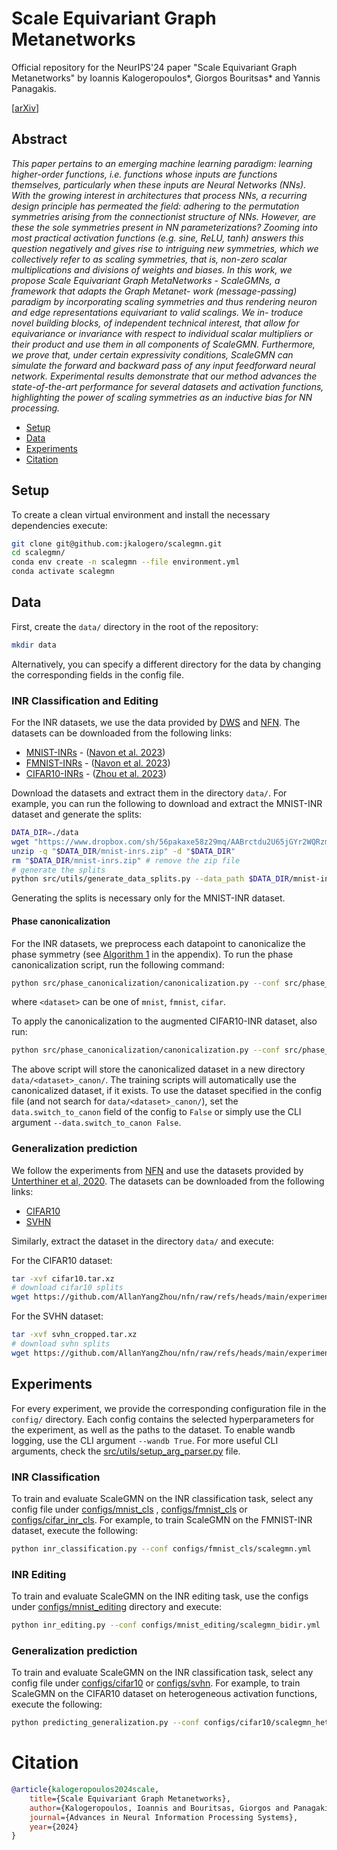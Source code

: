 # Scale Equivariant Graph Metanetworks
Official repository for the NeurIPS'24 paper "Scale Equivariant Graph Metanetworks" 
by Ioannis Kalogeropoulos*, Giorgos Bouritsas* and Yannis Panagakis.

[[arXiv](https://arxiv.org/pdf/2406.10685)]
## Abstract
_This paper pertains to an emerging machine learning paradigm: learning higher-order functions, 
i.e. functions whose inputs are functions themselves, _particularly
when these inputs are Neural Networks (NNs)_. With the growing interest in architectures
that process NNs, a recurring design principle has permeated the field:
adhering to the permutation symmetries arising from the connectionist structure of
NNs. _However, are these the sole symmetries present in NN parameterizations?_
Zooming into most practical activation functions (e.g. sine, ReLU, tanh) answers
this question negatively and gives rise to intriguing new symmetries, which we
collectively refer to as _scaling symmetries_, that is, non-zero scalar multiplications
and divisions of weights and biases. In this work, we propose Scale Equivariant
Graph MetaNetworks - ScaleGMNs, a framework that adapts the Graph Metanet-
work (message-passing) paradigm by incorporating scaling symmetries and thus
rendering neuron and edge representations equivariant to valid scalings. We in-
troduce novel building blocks, of independent technical interest, that allow for
equivariance or invariance with respect to individual scalar multipliers or their
product and use them in all components of ScaleGMN. Furthermore, we prove
that, under certain expressivity conditions, ScaleGMN can simulate the forward
and backward pass of any input feedforward neural network. Experimental results
demonstrate that our method advances the state-of-the-art performance for several
datasets and activation functions, highlighting the power of scaling symmetries as
an inductive bias for NN processing._

  * [Setup](#setup)
  * [Data](#data)
  * [Experiments](#experiments)
  * [Citation](#citation)



## Setup

To create a clean virtual environment and install the necessary dependencies execute:
```bash
git clone git@github.com:jkalogero/scalegmn.git
cd scalegmn/
conda env create -n scalegmn --file environment.yml
conda activate scalegmn
```


## Data
First, create the `data/` directory in the root of the repository:
```bash
mkdir data
````
Alternatively, you can specify a different directory for the data by changing
the corresponding fields in the config file.

### INR Classification and Editing
For the INR datasets, we use the data provided by [DWS](https://github.com/AvivNavon/DWSNets) and [NFN](https://github.com/AllanYangZhou/nfn/).
The datasets can be downloaded from the following links: 

- [MNIST-INRs](https://www.dropbox.com/sh/56pakaxe58z29mq/AABtWNkRYroLYe_cE3c90DXVa?dl=0&preview=mnist-inrs.zip) - ([Navon et al. 2023](https://arxiv.org/abs/2301.12780))
- [FMNIST-INRs](https://www.dropbox.com/sh/56pakaxe58z29mq/AABtWNkRYroLYe_cE3c90DXVa?dl=0&preview=fmnist_inrs.zip) - ([Navon et al. 2023](https://arxiv.org/abs/2301.12780))
- [CIFAR10-INRs](https://drive.google.com/file/d/14RUV3eN6-lSOr9XuwyKFQFVcqKl0L2bw/view?usp=drive_link) - ([Zhou et al. 2023](https://arxiv.org/abs/2302.14040))

Download the datasets and extract them in the directory `data/`. For example, you can run the following to download
and extract the MNIST-INR dataset and generate the splits:
```bash
DATA_DIR=./data
wget "https://www.dropbox.com/sh/56pakaxe58z29mq/AABrctdu2U65jGYr2WQRzmMna/mnist-inrs.zip?dl=0" -O "$DATA_DIR/mnist-inrs.zip"
unzip -q "$DATA_DIR/mnist-inrs.zip" -d "$DATA_DIR"
rm "$DATA_DIR/mnist-inrs.zip" # remove the zip file
# generate the splits
python src/utils/generate_data_splits.py --data_path $DATA_DIR/mnist-inrs --save_path $DATA_DIR/mnist-inrs
```

Generating the splits is necessary only for the MNIST-INR dataset.

#### Phase canonicalization
For the INR datasets, we preprocess each datapoint to canonicalize the phase symmetry (see [Algorithm 1](https://arxiv.org/pdf/2406.10685v1#algocf.1) in the appendix).
To run the phase canonicalization script, run the following command:
```bash
python src/phase_canonicalization/canonicalization.py --conf src/phase_canonicalization/<dataset>.yml
```
where `<dataset>` can be one of `mnist`, `fmnist`, `cifar`.

To apply the canonicalization to the augmented CIFAR10-INR dataset, also run:
```bash 
python src/phase_canonicalization/canonicalization.py --conf src/phase_canonicalization/cifar.yml --extra_aug 20
```

The above script will store the canonicalized dataset in a new directory `data/<dataset>_canon/`. The training scripts will automatically use the canonicalized dataset, if it exists.
To use the dataset specified in the config file (and not search for `data/<dataset>_canon/`), set the `data.switch_to_canon` field of the config to `False` or simply use the CLI argument `--data.switch_to_canon False`. 

### Generalization prediction
We follow the experiments from [NFN](https://github.com/AllanYangZhou/nfn/) and use the datasets provided by [Unterthiner et al,
2020](https://github.com/google-research/google-research/tree/master/dnn_predict_accuracy). The datasets can be downloaded from the following links:
- [CIFAR10](https://storage.cloud.google.com/gresearch/smallcnnzoo-dataset/cifar10.tar.xz)
- [SVHN](https://storage.cloud.google.com/gresearch/smallcnnzoo-dataset/svhn_cropped.tar.xz)


Similarly, extract the dataset in the directory `data/` and execute:

For the CIFAR10 dataset:
```bash
tar -xvf cifar10.tar.xz
# download cifar10 splits
wget https://github.com/AllanYangZhou/nfn/raw/refs/heads/main/experiments/predict_gen_data_splits/cifar10_split.csv -O data/cifar10/cifar10_split.csv
```
For the SVHN dataset:
```bash
tar -xvf svhn_cropped.tar.xz
# download svhn splits
wget https://github.com/AllanYangZhou/nfn/raw/refs/heads/main/experiments/predict_gen_data_splits/svhn_split.csv -O data/svhn_cropped/svhn_split.csv
```

 

## Experiments
For every experiment, we provide the corresponding configuration file in the `config/` directory.
Each config contains the selected hyperparameters for the experiment, as well as the paths to the dataset.
To enable wandb logging, use the CLI argument `--wandb True`. For more useful CLI arguments, check the [src/utils/setup_arg_parser.py](src/utils/setup_arg_parser.py) file.

### INR Classification
To train and evaluate ScaleGMN on the INR classification task, 
select any config file under [configs/mnist_cls](configs/mnist_cls)
, [configs/fmnist_cls](configs/fmnist_cls) or 
[configs/cifar_inr_cls](configs/cifar_inr_cls). For example, to 
train ScaleGMN on the FMNIST-INR dataset, execute the following:
```bash
python inr_classification.py --conf configs/fmnist_cls/scalegmn.yml
```

### INR Editing
To train and evaluate ScaleGMN on the INR editing task, use the configs under
[configs/mnist_editing](configs/mnist_editing) directory and execute:

```bash
python inr_editing.py --conf configs/mnist_editing/scalegmn_bidir.yml
```

### Generalization prediction
To train and evaluate ScaleGMN on the INR classification task, 
select any config file under [configs/cifar10](configs/cifar10)
or [configs/svhn](configs/svhn). For example, to 
train ScaleGMN on the CIFAR10 dataset on heterogeneous activation functions,
execute the following:

```bash
python predicting_generalization.py --conf configs/cifar10/scalegmn_hetero.yml
```

# Citation

```bib
@article{kalogeropoulos2024scale,
    title={Scale Equivariant Graph Metanetworks},
    author={Kalogeropoulos, Ioannis and Bouritsas, Giorgos and Panagakis, Yannis},
    journal={Advances in Neural Information Processing Systems},
    year={2024}
}
```